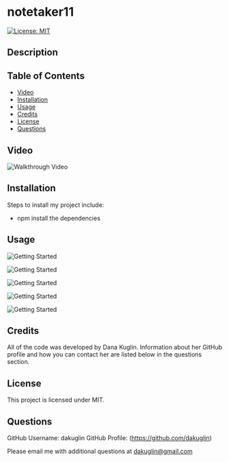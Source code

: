 # notetaker11

[![License: MIT](https://img.shields.io/badge/License-MIT-yellow.svg)](https://opensource.org/licenses/MIT)


## Description 



## Table of Contents 

* [Video](#video)
* [Installation](#installation)
* [Usage](#usage)
* [Credits](#credits)
* [License](#license)
* [Questions](#questions)


## Video

![Walkthrough Video](./)


## Installation

Steps to install my project include:
* npm install the dependencies 


## Usage 

![Getting Started](./pictures/)


![Getting Started](./pictures/)

![Getting Started](./pictures/)

![Getting Started](./pictures/)

![Getting Started](./pictures/)


## Credits

All of the code was developed by Dana Kuglin. Information about her GitHub profile and how you can contact her are listed below in the questions section.  

## License

This project is licensed under MIT.

## Questions

GitHub Username: dakuglin
GitHub Profile: (https://github.com/dakuglin)

Please email me with additional questions at dakuglin@gmail.com  

    